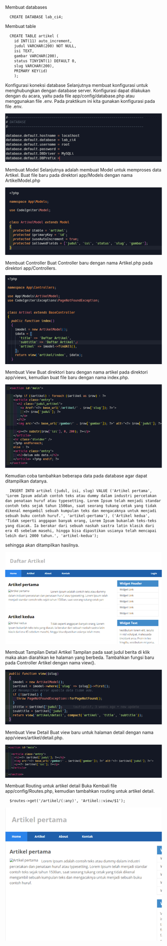 Membuat databases

      CREATE DATABASE lab_ci4;

Membuat table

      CREATE TABLE artikel (
        id INT(11) auto_increment,
        judul VARCHAR(200) NOT NULL,
        isi TEXT,
        gambar VARCHAR(200),
        status TINYINT(1) DEFAULT 0,
        slug VARCHAR(200),
        PRIMARY KEY(id)
        );

Konfigurasi koneksi database
Selanjutnya membuat konfigurasi untuk menghubungkan dengan database server. Konfigurasi dapat dilakukan dengan du acara, yaitu pada file app/config/database.php atau menggunakan file .env. Pada praktikum ini kita gunakan konfigurasi pada file .env.

![1.png](gambar/1.png)

Membuat Model
Selanjutnya adalah membuat Model untuk memproses data Artikel. Buat file baru pada direktori app/Models dengan nama ArtikelModel.php

![2.png](gambar/2.png)

Membuat Controller
Buat Controller baru dengan nama Artikel.php pada direktori app/Controllers.

![3.png](gambar/3.png)

Membuat View
Buat direktori baru dengan nama artikel pada direktori app/views, kemudian buat file baru dengan nama index.php.

![4.png](gambar/4.png)

Kemudian coba tambahkan beberapa data pada database agar dapat ditampilkan datanya.

      INSERT INTO artikel (judul, isi, slug) VALUE ('Artikel pertama', 'Lorem Ipsum adalah contoh teks atau dummy dalam industri percetakan dan penataan huruf atau typesetting. Lorem Ipsum telah menjadi standar contoh teks sejak tahun 1500an, saat seorang tukang cetak yang tidak dikenal mengambil sebuah kumpulan teks dan mengacaknya untuk menjadi sebuah buku contoh huruf.', 'artikel-pertama'), ('Artikel kedua', 'Tidak seperti anggapan banyak orang, Lorem Ipsum bukanlah teks-teks yang diacak. Ia berakar dari sebuah naskah sastra latin klasik dari era 45 sebelum masehi, hingga bisa dipastikan usianya telah mencapai lebih dari 2000 tahun.', 'artikel-kedua');

sehingga akan ditampilkan hasilnya.

![5.png](gambar/5.png)

Membuat Tampilan Detail Artikel
Tampilan pada saat judul berita di klik maka akan diarahkan ke halaman yang berbeda. Tambahkan fungsi baru pada Controller Artikel dengan nama view().

![6.png](gambar/6.png)

Membuat View Detail
Buat view baru untuk halaman detail dengan nama app/views/artikel/detail.php.

![7.png](gambar/7.png)

Membuat Routing untuk artikel detail
Buka Kembali file app/config/Routes.php, kemudian tambahkan routing untuk artikel detail.

      $routes->get('/artikel/(:any)', 'Artikel::view/$1');

![8.png](gambar/8.png)
